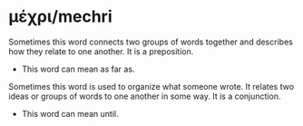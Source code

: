 # μέχρι/mechri
Sometimes this word connects two groups of words together and describes how they relate to one another. It is a preposition.
* This word can mean as far as. 

Sometimes this word is used to organize what someone wrote. It relates two ideas or groups of words to one another in some way. It is a conjunction.

* This word can mean until.
